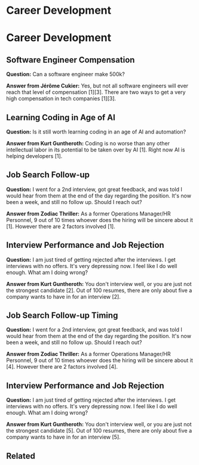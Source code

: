# Career Development

# Career Development

## Software Engineer Compensation

**Question:** Can a software engineer make 500k?

**Answer from Jérôme Cukier:** Yes, but not all software engineers will ever reach that level of compensation [1][3]. There are two ways to get a very high compensation in tech companies [1][3].

## Learning Coding in Age of AI

**Question:** Is it still worth learning coding in an age of AI and automation?

**Answer from Kurt Guntheroth:** Coding is no worse than any other intellectual labor in its potential to be taken over by AI [1]. Right now AI is helping developers [1].

## Job Search Follow-up

**Question:** I went for a 2nd interview, got great feedback, and was told I would hear from them at the end of the day regarding the position. It's now been a week, and still no follow up. Should I reach out?

**Answer from Zodiac Thriller:** As a former Operations Manager/HR Personnel, 9 out of 10 times whoever does the hiring will be sincere about it [1]. However there are 2 factors involved [1].



## Interview Performance and Job Rejection

**Question:** I am just tired of getting rejected after the interviews. I get interviews with no offers. It's very depressing now. I feel like I do well enough. What am I doing wrong?

**Answer from Kurt Guntheroth:** You don't interview well, or you are just not the strongest candidate [2]. Out of 100 resumes, there are only about five a company wants to have in for an interview [2].



## Job Search Follow-up Timing

**Question:** I went for a 2nd interview, got great feedback, and was told I would hear from them at the end of the day regarding the position. It's now been a week, and still no follow up. Should I reach out?

**Answer from Zodiac Thriller:** As a former Operations Manager/HR Personnel, 9 out of 10 times whoever does the hiring will be sincere about it [4]. However there are 2 factors involved [4].


## Interview Performance and Job Rejection

**Question:** I am just tired of getting rejected after the interviews. I get interviews with no offers. It's very depressing now. I feel like I do well enough. What am I doing wrong?

**Answer from Kurt Guntheroth:** You don't interview well, or you are just not the strongest candidate [5]. Out of 100 resumes, there are only about five a company wants to have in for an interview [5].

## Related

